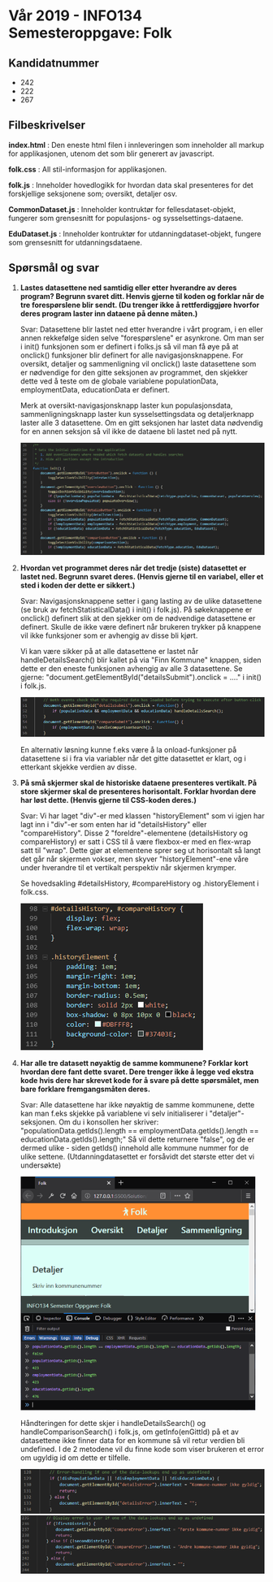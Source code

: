 # Vår 2019 - INFO134 Semesteroppgave: Folk

## Kandidatnummer

- 242
- 222
- 267

## Filbeskrivelser

**index.html** : Den eneste html filen i innleveringen som inneholder all markup for applikasjonen, utenom det som blir generert av javascript.

**folk.css** : All stil-informasjon for applikasjonen.

**folk.js** : Inneholder hovedlogikk for hvordan data skal presenteres for det forskjellige seksjonene som; oversikt, detaljer osv.

**CommonDataset.js** : Inneholder kontruktør for fellesdataset-objekt, fungerer som grensesnitt for populasjons- og sysselsettings-dataene.

**EduDataset.js** : Inneholder kontruktør for utdanningdataset-objekt, fungere som grensesnitt for utdanningsdataene.

## Spørsmål og svar

1. **Lastes datasettene ned samtidig eller etter hverandre av deres program? Begrunn svaret ditt.
   Henvis gjerne til koden og forklar når de tre forespørslene blir sendt.
   (Du trenger ikke å rettferdiggjøre hvorfor deres program laster inn dataene på denne måten.)**

      Svar: Datasettene blir lastet ned etter hverandre i vårt program, i en eller annen rekkefølge siden selve "forespørslene" er asynkrone.
      Om man ser i init() funksjonen som er definert i folks.js så vil man få øye på at onclick() funksjoner blir definert for alle
      navigasjonsknappene. For oversikt, detaljer og sammenligning vil onclick() laste datasettene som er nødvendige for
      den gitte seksjonen av programmet, den skjekker dette ved å teste om de globale variablene populationData, employmentData, educationData er definert.

      Merk at oversikt-navigasjonsknapp laster kun populasjonsdata, sammenligningsknapp laster kun sysselsettingsdata og detaljerknapp laster alle 3 datasettene.
      Om en gitt seksjonen har lastet data nødvendig for en annen seksjon så vil ikke de dataene bli lastet ned på nytt.

      ![alt text](./Images/Question1.png "Onclick bindings i init()")

2. **Hvordan vet programmet deres når det tredje (siste) datasettet er lastet ned. Begrunn svaret deres.
   (Henvis gjerne til en variabel, eller et sted i koden der dette er sikkert.)**

      Svar: Navigasjonsknappene setter i gang lasting av de ulike datasettene (se bruk av fetchStatisticalData() i init() i folk.js).
      På søkeknappene er onclick() definert slik at den sjekker om de nødvendige datasettene er definert. Skulle de ikke være definert
      når brukeren trykker på knappene vil ikke funksjoner som er avhengig av disse bli kjørt.

      Vi kan være sikker på at alle datasettene er lastet når handleDetailsSearch() blir kallet på via "Finn Kommune" knappen,
      siden dette er den eneste funksjonen avhengig av alle 3 datasettene.
      Se gjerne: "document.getElementById("detailsSubmit").onclick = ...." i init() i folk.js.

      ![alt text](./Images/Question2.png "Onclick bindings for søke knapper")

      En alternativ løsning kunne f.eks være å la onload-funksjoner på datasettene si i fra via variabler
      når det gitte datasettet er klart, og i etterkant skjekke verdien av disse.

3. **På små skjermer skal de historiske dataene presenteres vertikalt. På store skjermer skal de presenteres
   horisontalt. Forklar hvordan dere har løst dette. (Henvis gjerne til CSS-koden deres.)**

      Svar: Vi har laget "div"-er med klassen "historyElement" som vi igjen har lagt inn i "div"-er som enten har id "detailsHistory" eller "compareHistory".
      Disse 2 "foreldre"-elementene (detailsHistory og compareHistory) er satt i CSS til å være flexbox-er med
      en flex-wrap satt til "wrap". Dette gjør at elementene sprer seg ut horisontalt så langt det går når skjermen vokser,
      men skyver "historyElement"-ene våre under hverandre til et vertikalt perspektiv når skjermen krymper.

      Se hovedsakling #detailsHistory, #compareHistory og .historyElement i folk.css.

      ![alt text](./Images/Question3.png "Responsiv css for historisk data")

4. **Har alle tre datasett nøyaktig de samme kommunene? Forklar kort hvordan dere fant dette svaret.
   Dere trenger ikke å legge ved ekstra kode hvis dere har skrevet kode for å svare på dette spørsmålet,
   men bare forklare fremgangsmåten deres.**

      Svar: Alle datasettene har ikke nøyaktig de samme kommunene, dette kan man f.eks skjekke på variablene vi selv initialiserer i "detaljer"-seksjonen. 
      Om du i konsollen her skriver: "populationData.getIds().length == employmentData.getIds().length == educationData.getIds().length;"
      Så vil dette returnere "false", og de er dermed ulike - siden getIds() innehold alle kommune nummer for de ulike settene.
      (Utdanningdatasettet er forsåvidt det største etter det vi undersøkte)

      ![alt text](./Images/Question4.png "Responsiv css for historisk data")

      Håndteringen for dette skjer i handleDetailsSearch() og handleComparisonSearch() i folk.js,
      om getInfo(enGittId) på et av datasettene ikke finner data for en kommune så vil retur verdien bli undefined.
      I de 2 metodene vil du finne kode som viser brukeren et error om ugyldig id om dette er tilfelle.

      ![alt text](./Images/Question5.png "handleDetailsSearch()")
      ![alt text](./Images/Question6.png "handleComparisonSearch()")
